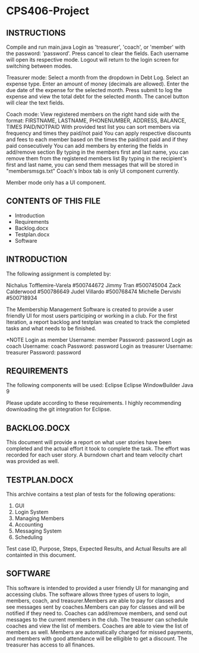 # CPS406-Project


INSTRUCTIONS
------------
Compile and run main.java
Login as 'treasurer', 'coach', or 'member' with the password: 'password'. Press cancel to clear the fields.
Each username will open its respective mode.
Logout will return to the login screen for switching between modes.

Treasurer mode:
Select a month from the dropdown in Debt Log.
Select an expense type.
Enter an amount of money (decimals are allowed).
Enter the due date of the expense for the selected month.
Press submit to log the expense and view the total debt for the selected month.
The cancel button will clear the text fields.

Coach mode:
View registered members on the right hand side with the format: FIRSTNAME, LASTNAME, PHONENUMBER, ADDRESS, BALANCE, TIMES PAID/NOTPAID
With provided test list you can sort members via frequency and times they paid/not paid
You can apply respective discounts and fees to each member based on the times the paid/not paid and if they paid consecutively
You can add members by entering the fields in add/remove section
By typing in the members first and last name, you can remove them from the registered members list
By typing in the recipient's first and last name, you can send them messages that will be stored in "membersmsgs.txt"
Coach's Inbox tab is only UI component currently.

Member mode only has a UI component.

CONTENTS OF THIS FILE
---------------------

 * Introduction
 * Requirements
 * Backlog.docx
 * Testplan.docx
 * Software
 

INTRODUCTION
---------------------

The following assignment is completed by: 

Nichalus Tofflemire-Varela #500744672
Jimmy Tran #500745004
Zack Calderwood #500786649
Judel Villardo #500768474
Michelle Dervishi #500718934

The Membership Management Software is created to provide a user friendly UI for most users
participing or working in a club. For the first Iteration, a report backlog and testplan was
created to track the completed tasks and what needs to be finished. 

*NOTE
Login as member           Username: member     Password: password
Login as coach            Username: coach      Password: password
Login as treasurer        Username: treasurer  Password: password

REQUIREMENTS
---------------------

The following components will be used:
Eclipse
Eclipse WindowBuilder
Java 9

Please update according to these requirements.
I highly recommending downloading the git integration for Eclipse.


BACKLOG.DOCX
------------

This document will provide a report on what user stories have been completed and the actual
effort it took to complete the task. The effort was recorded for each user story. A burndown chart and team velocity
chart was provided as well.


TESTPLAN.DOCX
------------

This archive contains a test plan of tests for the following operations:
1.	GUI
2.	Login System
3.	Managing Members 
4.	Accounting 
5.	Messaging System 
6.	Scheduling 

Test case ID, Purpose, Steps, Expected Results, and Actual Results are all containted in this document.


SOFTWARE
------------

This software is intended to provided a user friendly UI for mananging and accessing clubs.
The software allows three types of users to login, members, coach, and treasurer.Members
are able to pay for classes and see messages sent by coaches.Members can pay for classes
and will be notified if they need to. Coaches can add/remove members, and send out messages
to the current members in the club. The treasurer can schedule coaches and view the list
of members. Coaches are able to view the list of members as well. Members are automatically
charged for missed payments, and members with good attendance will be elligible to get 
a discount. The treasurer has access to all finances.

